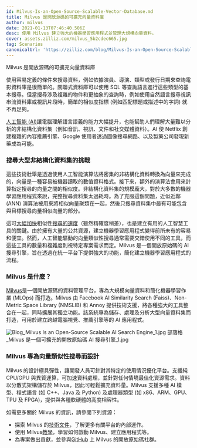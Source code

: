```yaml
---
id: Milvus-Is-an-Open-Source-Scalable-Vector-Database.md
title: Milvus 是開放源碼的可擴充向量資料庫
author: milvus
date: 2021-01-13T07:46:40.506Z
desc: 使用 Milvus 建立強大的機器學習應用程式並管理大規模向量資料。
cover: assets.zilliz.com/milvus_5b2cdec665.jpg
tag: Scenarios
canonicalUrl: 'https://zilliz.com/blog/Milvus-Is-an-Open-Source-Scalable-Vector-Database'
---
```

<custom-h1>Milvus 是開放源碼的可擴充向量資料庫</custom-h1><p>使用容易定義的條件來搜尋資料，例如依據演員、導演、類型或發行日期來查詢電影資料庫是很簡單的。關聯式資料庫可以使用 SQL 等查詢語言進行這些類型的基本搜尋。但當搜尋涉及複雜的物件和更抽象的查詢時，例如使用自然語言搜尋視訊串流資料庫或視訊片段時，簡單的相似度指標 (例如匹配標題或描述中的字詞) 就不再足夠。</p>
<p><a href="https://medium.com/unstructured-data-service/the-easiest-way-to-search-among-1-billion-image-vectors-d6faf72e361f#d62b">人工智能 (AI)</a>讓電腦理解語言語義的能力大幅提升，也能幫助人們理解大量難以分析的非結構化資料集（例如音訊、視訊、文件和社交媒體資料）。AI 使 Netflix 創建複雜的內容推薦引擎、Google 使用者透過圖像搜尋網路、以及製藥公司發現新藥成為可能。</p>
<h3 id="The-challenge-of-searching-large-unstructured-datasets" class="common-anchor-header">搜尋大型非結構化資料集的挑戰</h3><p>這些技術壯舉是透過使用人工智能演算法將密集的非結構化資料轉換為向量來完成的，向量是一種容易被機器讀取的數值資料格式。接下來，額外的演算法會用來計算指定搜尋的向量之間的相似度。非結構化資料集的規模龐大，對於大多數的機器學習應用程式來說，完整搜尋資料集太過耗時。為了克服這個問題，近似近鄰 (ANN) 演算法被用來將相似向量聚類在一起，然後只搜尋資料集中最有可能包含與目標搜尋向量相似向量的部分。</p>
<p>這可<a href="https://medium.com/unstructured-data-service/how-to-choose-an-index-in-milvus-4f3d15259212#7a9a">大幅加快</a>相似性<a href="https://medium.com/unstructured-data-service/how-to-choose-an-index-in-milvus-4f3d15259212#7a9a">搜尋的速度</a>（雖然精確度稍差），也是建立有用的人工智慧工具的關鍵。由於擁有大量的公共資源，建立機器學習應用程式變得前所未有的容易和便宜。然而，人工智能驅動的向量類似性搜尋通常需要交錯使用不同的工具，而這些工具的數量和複雜度則視特定專案需求而定。Milvus 是一個開放原始碼的 AI 搜尋引擎，旨在透過在統一平台下提供強大的功能，簡化建立機器學習應用程式的流程。</p>
<h3 id="What-is-Milvus" class="common-anchor-header">Milvus 是什麼？</h3><p><a href="https://milvus.io/">Milvus</a>是一個開放源碼的資料管理平台，專為大規模向量資料和簡化機器學習作業 (MLOps) 而打造。Milvus 由 Facebook AI Similarity Search (Faiss)、Non-Metric Space Library (NMSLIB) 和 Annoy 提供技術支援，將各種強大的工具整合在一起，同時擴展其獨立功能。該系統專為儲存、處理及分析大型向量資料集而打造，可用於建立跨越電腦視覺、推薦引擎等的 AI 應用程式。</p>
<p>
  
   <span class="img-wrapper"> <img translate="no" src="https://assets.zilliz.com/Blog_Milvus_Is_an_Open_Source_Scalable_AI_Search_Engine_1_997255eb27.jpg" alt="Blog_Milvus Is an Open-Source Scalable AI Search Engine_1.jpg" class="doc-image" id="blog_milvus-is-an-open-source-scalable-ai-search-engine_1.jpg" />
   </span> <span class="img-wrapper"> <span>部落格_Milvus 是一個可擴充的開放原始碼 AI 搜尋引擎_1.jpg</span> </span></p>
<h3 id="Milvus-was-made-to-power-vector-similarity-search" class="common-anchor-header">Milvus 專為向量類似性搜尋而設計</h3><p>Milvus 的設計極具彈性，讓開發人員可針對其特定的使用情況優化平台。支援純 CPU/GPU 與異質運算，可加速資料處理，並針對任何情境最佳化資源需求。資料以分散式架構儲存於 Milvus，因此可輕鬆擴充資料量。Milvus 支援多種 AI 模型、程式語言 (如 C++、Java 及 Python) 及處理器類型 (如 x86、ARM、GPU、TPU 及 FPGA)，提供與各種軟硬體的高度相容性。</p>
<p>如需更多關於 Milvus 的資訊，請參閱下列資源：</p>
<ul>
<li>探索 Milvus 的<a href="https://milvus.io/">技術文件</a>，了解更多有關平台的內部運作。</li>
<li>使用 Milvus<a href="https://tutorials.milvus.io/">教學</a>，學習如何啟動 Milvus、建立應用程式等。</li>
<li>為專案做出貢獻，並參與<a href="https://github.com/milvus-io">GitHub</a> 上 Milvus 的開放原始碼社群。</li>
</ul>

